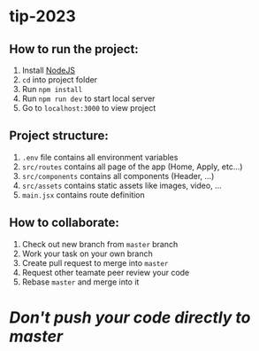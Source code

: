 # tip-2023

## How to run the project:

1. Install [NodeJS](https://nodejs.org/en)
2. `cd` into project folder
3. Run `npm install`
4. Run `npm run dev` to start local server
5. Go to `localhost:3000` to view project

## Project structure:

1. `.env` file contains all environment variables
2. `src/routes` contains all page of the app (Home, Apply, etc...)
3. `src/components` contains all components (Header, ...)
4. `src/assets` contains static assets like images, video, ...
5. `main.jsx` contains route definition

## How to collaborate:

1. Check out new branch from `master` branch
2. Work your task on your own branch
3. Create pull request to merge into `master`
4. Request other teamate peer review your code
5. Rebase `master` and merge into it

# *Don't push your code directly to master*
